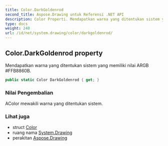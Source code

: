 ```yaml
---
title: Color.DarkGoldenrod
second_title: Aspose.Drawing untuk Referensi .NET API
description: Color Properti. Mendapatkan warna yang ditentukan sistem yang memiliki nilai ARGB FFB8860B.
type: docs
weight: 240
url: /id/net/system.drawing/color/darkgoldenrod/
---
```

## Color.DarkGoldenrod property

Mendapatkan warna yang ditentukan sistem yang memiliki nilai ARGB #FFB8860B.

```csharp
public static Color DarkGoldenrod { get; }
```

### Nilai Pengembalian

AColor mewakili warna yang ditentukan sistem.

### Lihat juga

* struct [Color](../)
* ruang nama [System.Drawing](../../color/)
* perakitan [Aspose.Drawing](../../../)


